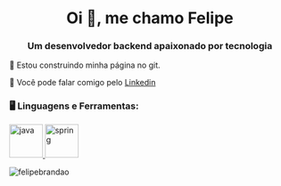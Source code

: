 <h1 align="center">Oi 👋, me chamo Felipe</h1>
<h3 align="center">Um desenvolvedor backend apaixonado por tecnologia</h3>

🚧 Estou construindo minha página no git.

💬 Você pode falar comigo pelo [Linkedin](https://linkedin.com/in/felipeb31)

### 🖥️ Linguagens e Ferramentas: 
<p align="left">
    <a href="https://www.java.com" target="_blank" rel="noreferrer"> 
        <img src="https://cdn.jsdelivr.net/gh/devicons/devicon/icons/java/java-original-wordmark.svg" alt="java" width="60" height="60"/>
    </a> 
    <a href="https://spring.io/" target="_blank" rel="noreferrer">
        <img src="https://www.vectorlogo.zone/logos/springio/springio-icon.svg" alt="spring" width="60" height="60"/>
    </a>
</p>


<p align="left"><img
        src="https://komarev.com/ghpvc/?username=felipebrandao&label=Profile%20views&color=0e75b6&style=flat"
        alt="felipebrandao"/></p>
